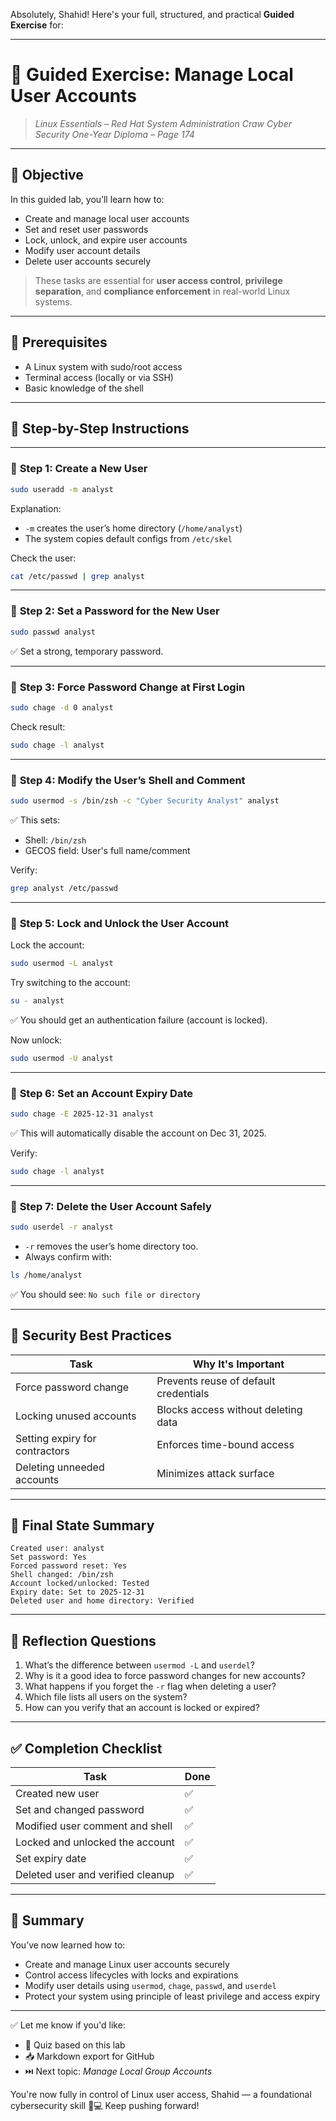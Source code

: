 Absolutely, Shahid! Here's your full, structured, and practical **Guided Exercise** for:

---

# 🧪 **Guided Exercise: Manage Local User Accounts**

> *Linux Essentials – Red Hat System Administration*
> *Craw Cyber Security One-Year Diploma – Page 174*

---

## 🎯 Objective

In this guided lab, you’ll learn how to:

* Create and manage local user accounts
* Set and reset user passwords
* Lock, unlock, and expire user accounts
* Modify user account details
* Delete user accounts securely

> These tasks are essential for **user access control**, **privilege separation**, and **compliance enforcement** in real-world Linux systems.

---

## 🧰 Prerequisites

* A Linux system with sudo/root access
* Terminal access (locally or via SSH)
* Basic knowledge of the shell

---

## 🧭 Step-by-Step Instructions

---

### 🔹 **Step 1: Create a New User**

```bash
sudo useradd -m analyst
```

Explanation:

* `-m` creates the user’s home directory (`/home/analyst`)
* The system copies default configs from `/etc/skel`

Check the user:

```bash
cat /etc/passwd | grep analyst
```

---

### 🔹 **Step 2: Set a Password for the New User**

```bash
sudo passwd analyst
```

✅ Set a strong, temporary password.

---

### 🔹 **Step 3: Force Password Change at First Login**

```bash
sudo chage -d 0 analyst
```

Check result:

```bash
sudo chage -l analyst
```

---

### 🔹 **Step 4: Modify the User’s Shell and Comment**

```bash
sudo usermod -s /bin/zsh -c "Cyber Security Analyst" analyst
```

✅ This sets:

* Shell: `/bin/zsh`
* GECOS field: User's full name/comment

Verify:

```bash
grep analyst /etc/passwd
```

---

### 🔹 **Step 5: Lock and Unlock the User Account**

Lock the account:

```bash
sudo usermod -L analyst
```

Try switching to the account:

```bash
su - analyst
```

✅ You should get an authentication failure (account is locked).

Now unlock:

```bash
sudo usermod -U analyst
```

---

### 🔹 **Step 6: Set an Account Expiry Date**

```bash
sudo chage -E 2025-12-31 analyst
```

✅ This will automatically disable the account on Dec 31, 2025.

Verify:

```bash
sudo chage -l analyst
```

---

### 🔹 **Step 7: Delete the User Account Safely**

```bash
sudo userdel -r analyst
```

* `-r` removes the user’s home directory too.
* Always confirm with:

```bash
ls /home/analyst
```

✅ You should see: `No such file or directory`

---

## 🔐 Security Best Practices

| Task                           | Why It's Important                    |
| ------------------------------ | ------------------------------------- |
| Force password change          | Prevents reuse of default credentials |
| Locking unused accounts        | Blocks access without deleting data   |
| Setting expiry for contractors | Enforces time-bound access            |
| Deleting unneeded accounts     | Minimizes attack surface              |

---

## 📂 Final State Summary

```text
Created user: analyst
Set password: Yes
Forced password reset: Yes
Shell changed: /bin/zsh
Account locked/unlocked: Tested
Expiry date: Set to 2025-12-31
Deleted user and home directory: Verified
```

---

## 🧠 Reflection Questions

1. What’s the difference between `usermod -L` and `userdel`?
2. Why is it a good idea to force password changes for new accounts?
3. What happens if you forget the `-r` flag when deleting a user?
4. Which file lists all users on the system?
5. How can you verify that an account is locked or expired?

---

## ✅ Completion Checklist

| Task                              | Done |
| --------------------------------- | ---- |
| Created new user                  | ✅    |
| Set and changed password          | ✅    |
| Modified user comment and shell   | ✅    |
| Locked and unlocked the account   | ✅    |
| Set expiry date                   | ✅    |
| Deleted user and verified cleanup | ✅    |

---

## 📎 Summary

You’ve now learned how to:

* Create and manage Linux user accounts securely
* Control access lifecycles with locks and expirations
* Modify user details using `usermod`, `chage`, `passwd`, and `userdel`
* Protect your system using principle of least privilege and access expiry

---

✅ Let me know if you'd like:

* 🧠 Quiz based on this lab
* 📥 Markdown export for GitHub
* ⏭️ Next topic: *Manage Local Group Accounts*

You're now fully in control of Linux user access, Shahid — a foundational cybersecurity skill 🔐💻 Keep pushing forward!
